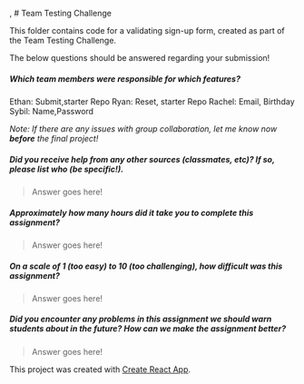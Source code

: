 , # Team Testing Challenge

This folder contains code for a validating sign-up form, created as part of the Team Testing Challenge.

The below questions should be answered regarding your submission!

##### Which team members were responsible for which features? #####
Ethan: Submit,starter Repo
Ryan: Reset, starter Repo
Rachel: Email, Birthday
Sybil: Name,Password


_Note: If there are any issues with group collaboration, let me know now **before** the final project!_


##### Did you receive help from any other sources (classmates, etc)? If so, please list who (be specific!). #####
> Answer goes here!


##### Approximately how many hours did it take you to complete this assignment? #####
> Answer goes here!


##### On a scale of 1 (too easy) to 10 (too challenging), how difficult was this assignment? #####
> Answer goes here!


##### Did you encounter any problems in this assignment we should warn students about in the future? How can we make the assignment better? #####
> Answer goes here!




This project was created with [Create React App](https://github.com/facebookincubator/create-react-app).

